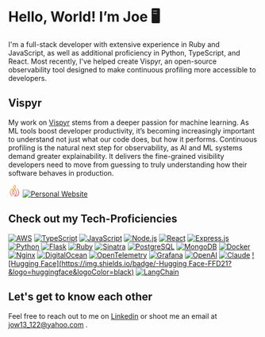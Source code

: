 # Hello, World! I’m Joe 🖥️

I'm a full-stack developer with extensive experience in Ruby and JavaScript, as well as additional proficiency in Python, TypeScript, and React. Most recently, I've helped create Vispyr, an open-source observability tool designed to make continuous profiling more accessible to developers.

## Vispyr

My work on [Vispyr](https://vispyr.com) stems from a deeper passion for machine learning. As ML tools boost developer productivity, it’s becoming increasingly important to understand not just what our code does, but how it performs. Continuous profiling is the natural next step for observability, as AI and ML systems demand greater explainability. It delivers the fine-grained visibility developers need to move from guessing to truly understanding how their software behaves in production.

<div>
  <img src="./vispyr-flame.png" style="width: 5%" alt="Vispyr Logo" />
  <a href="https://www.vispyr.com" target="_blank">
    <img src="https://img.shields.io/badge/Click to learn more-FA4200?&logo=your-logo&logoColor=white" alt="Personal Website">
  </a>
</div>

## Check out my Tech-Proficiencies

[![AWS](https://img.shields.io/badge/-Amazon%20AWS-232F3E?&logo=aws&logoColor=white)](https://aws.amazon.com/)
[![TypeScript](https://img.shields.io/badge/-TypeScript-3178c6?&logo=typescript&logoColor=white)](https://www.typescriptlang.org/)
[![JavaScript](https://img.shields.io/badge/-JavaScript-f7df1e?&logo=javascript&logoColor=black)](https://developer.mozilla.org/en-US/docs/Web/JavaScript)
[![Node.js](https://img.shields.io/badge/-Node.js-339933?&logo=nodedotjs&logoColor=white)](https://nodejs.org/)
[![React](https://img.shields.io/badge/-React-61DAFB?&logo=react&logoColor=black)](https://reactjs.org/)
[![Express.js](https://img.shields.io/badge/-Express.js-000000?&logo=express&logoColor=white)](https://expressjs.com/)
[![Python](https://img.shields.io/badge/-Python-green?&logo=python&logoColor=white)](https://www.python.org/)
[![Flask](https://img.shields.io/badge/-Flask-0FB1F7?&logo=flask&logoColor=white)](https://flask.palletsprojects.com/en/stable/)
[![Ruby](https://img.shields.io/badge/-Ruby-cc342d?&logo=ruby&logoColor=white)](https://www.ruby-lang.org/)
[![Sinatra](https://img.shields.io/badge/-Sinatra-CC342D?&logo=rubysinatra&logoColor=white)](http://sinatrarb.com/)
[![PostgreSQL](https://img.shields.io/badge/-PostgreSQL-336791?&logo=postgresql&logoColor=white)](https://www.postgresql.org/)
[![MongoDB](https://img.shields.io/badge/-MongoDB-47A248?&logo=mongodb&logoColor=white)](https://www.mongodb.com/)
[![Docker](https://img.shields.io/badge/-Docker-2496ED?&logo=docker&logoColor=white)](https://www.docker.com/)
[![Nginx](https://img.shields.io/badge/-Nginx-269539?&logo=nginx&logoColor=white)](https://nginx.org/)
[![DigitalOcean](https://img.shields.io/badge/-DigitalOcean-0080FF?&logo=digitalocean&logoColor=white)](https://www.digitalocean.com/)
[![OpenTelemetry](https://img.shields.io/badge/-OpenTelemetry-f7df1e?&logo=opentelemetry&logoColor=black)](https://www.opentelemetry.io/)
[![Grafana](https://img.shields.io/badge/-Grafana-orange?&logo=grafana&logoColor=white)](https://grafana.com/oss/)
[![OpenAI](https://img.shields.io/badge/-OpenAI-white?&logo=openai&logoColor=black)](https://openai.com/)
[![Claude](https://img.shields.io/badge/-Claude-FA9579?&logo=claude&logoColor=white)](https://claude.ai/)
[![Hugging Face](https://img.shields.io/badge/-Hugging Face-FFD21?&logo=huggingface&logoColor=black)](https://huggingface.co/)
[![LangChain](https://img.shields.io/badge/-LangChain-1C3C3C?&logo=langchain&logoColor=white)](https://www.langchain.com/)

## Let's get to know each other

Feel free to reach out to me on [Linkedin](https://www.linkedin.com/in/joe-cardoso-eng/) or shoot me an email at jow13_122@yahoo.com .
